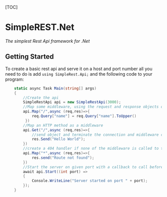 [TOC]

# SimpleREST.Net

_The simplest Rest Api framework for .Net_

## Getting Started

To create a basic rest api and serve it on a host and port number all you need to do is add `using SimpleRest.Api;` and the following code to your program:

```csharp
    static async Task Main(string[] args)
    {
        //Create the api
        SimpleRestApi api = new SimpleRestApi(3000);
        //Map some middleware, using the request and response objects optionally to change the data before the HTTP Middleware Methods get called on them
        api.Map("/",async (req,res)=>{
            req.Query["name"] = req.Query["name"].ToUpper()
         })
        //Map an HTTP method as a middleware
        api.Get("/",async (req,res)=>{
            //send object and terminate the connection and middleware chain
            res.Send("Hello World");
        })
        //create a 404 handler if none of the middleware is called to terminate the connection
        api.Map("*",async (req,res)=>{
            res.send("Route not found");
        })
        //Start the server on given port with a callback to call before continuing with the rest of the server functions
        await api.Start((int port) =>
        {
            Console.WriteLine("Server started on port " + port);
        });
    }
```
